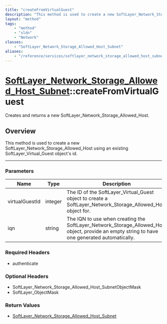 ```yaml
---
title: "createFromVirtualGuest"
description: "This method is used to create a new SoftLayer_Network_Storage_Allowed_Host using an existing SoftLayer_Virtual_Guest obj... "
layout: "method"
tags:
    - "method"
    - "sldn"
    - "Network"
classes:
    - "SoftLayer_Network_Storage_Allowed_Host_Subnet"
aliases:
    - "/reference/services/softlayer_network_storage_allowed_host_subnet/createFromVirtualGuest"
---
```

# [SoftLayer_Network_Storage_Allowed_Host_Subnet](/reference/services/SoftLayer_Network_Storage_Allowed_Host_Subnet)::createFromVirtualGuest

Creates and returns a new SoftLayer_Network_Storage_Allowed_Host.


## Overview 
This method is used to create a new SoftLayer_Network_Storage_Allowed_Host using an existing SoftLayer_Virtual_Guest object's id. 

-----

### Parameters 
|Name | Type | Description |
| --- | --- | --- |
|virtualGuestId| integer| The ID of the SoftLayer_Virtual_Guest object to create a SoftLayer_Network_Storage_Allowed_Host object for.|
|iqn| string| The IQN to use when creating the SoftLayer_Network_Storage_Allowed_Host object, provide an empty string to have one generated automatically.|


### Required Headers
* authenticate


### Optional Headers
* SoftLayer_Network_Storage_Allowed_Host_SubnetObjectMask
* SoftLayer_ObjectMask

### Return Values
* <a href='/reference/datatypes/SoftLayer_Network_Storage_Allowed_Host_Subnet'>SoftLayer_Network_Storage_Allowed_Host_Subnet </a>




